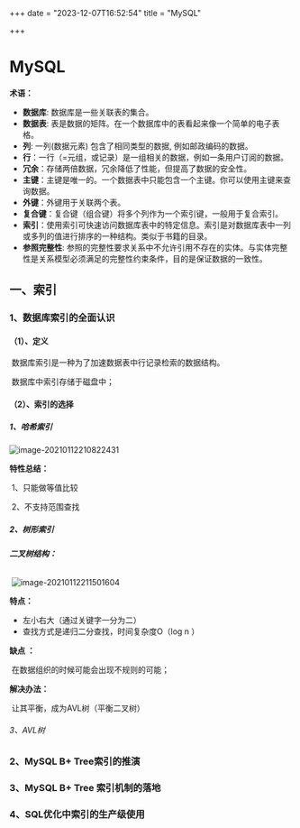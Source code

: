 +++
date = "2023-12-07T16:52:54"
title = "MySQL"

+++
# MySQL

**术语：**

* **数据库**: 数据库是一些关联表的集合。
* **数据表**: 表是数据的矩阵。在一个数据库中的表看起来像一个简单的电子表格。
* **列**: 一列(数据元素) 包含了相同类型的数据, 例如邮政编码的数据。
* **行**：一行（=元组，或记录）是一组相关的数据，例如一条用户订阅的数据。
* **冗余**：存储两倍数据，冗余降低了性能，但提高了数据的安全性。
* **主键**：主键是唯一的。一个数据表中只能包含一个主键。你可以使用主键来查询数据。
* **外键**：外键用于关联两个表。
* **复合键**：复合键（组合键）将多个列作为一个索引键，一般用于复合索引。
* **索引**：使用索引可快速访问数据库表中的特定信息。索引是对数据库表中一列或多列的值进行排序的一种结构。类似于书籍的目录。
* **参照完整性**: 参照的完整性要求关系中不允许引用不存在的实体。与实体完整性是关系模型必须满足的完整性约束条件，目的是保证数据的一致性。

## 一、索引

### 1、数据库索引的全面认识

#### （1）、定义

​		数据库索引是一种为了加速数据表中行记录检索的数据结构。

​		数据库中索引存储于磁盘中；

#### （2）、索引的选择

##### 1、哈希索引

![image-20210112210822431](/Users/chengborong/Desktop/笔记文件/笔记图片/image-20210112210822431.png)

**特性总结：**

​		1、只能做等值比较

​		2、不支持范围查找



##### 2、树形索引

###### **二叉树结构：**

​	![image-20210112211501604](/Users/chengborong/Desktop/笔记文件/笔记图片/image-20210112211501604.png)

**特点：**

* 左小右大（通过关键字一分为二）
* 查找方式是递归二分查找，时间复杂度O（log n ）

**缺点 ：**

​		在数据组织的时候可能会出现不规则的可能；

**解决办法：**

​		让其平衡，成为AVL树（平衡二叉树）

###### 3、AVL树











































































### 2、MySQL B+ Tree索引的推演

### 3、MySQL B+ Tree 索引机制的落地

### 4、SQL优化中索引的生产级使用
